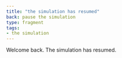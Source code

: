 ```yaml
---
title: "the simulation has resumed"
back: pause the simulation
type: fragment
tags:
- the simulation
---
```


Welcome back. The simulation has resumed.